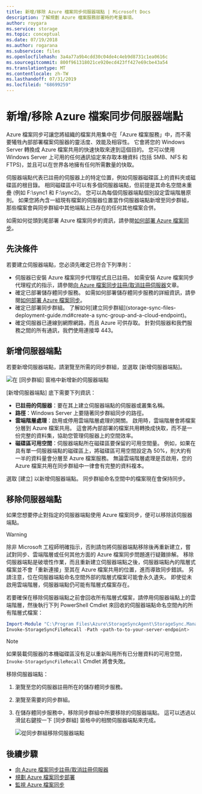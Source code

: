 ```yaml
---
title: 新增/移除 Azure 檔案同步伺服器端點 | Microsoft Docs
description: 了解規劃 Azure 檔案服務部署時的考量事項。
author: roygara
ms.service: storage
ms.topic: conceptual
ms.date: 07/19/2018
ms.author: rogarana
ms.subservice: files
ms.openlocfilehash: 3a4a77a9b4cdd30c04de4c4eb9d8731c1ea0616c
ms.sourcegitcommit: 800f961318021ce920ecd423ff427e69cbe43a54
ms.translationtype: MT
ms.contentlocale: zh-TW
ms.lasthandoff: 07/31/2019
ms.locfileid: "68699259"
---
```

# <a name="addremove-an-azure-file-sync-server-endpoint"></a>新增/移除 Azure 檔案同步伺服器端點
Azure 檔案同步可讓您將組織的檔案共用集中在「Azure 檔案服務」中，而不需要犧牲內部部署檔案伺服器的靈活度、效能及相容性。 它會將您的 Windows Server 轉換成 Azure 檔案共用的快速快取來達到這個目的。 您可以使用 Windows Server 上可用的任何通訊協定來存取本機資料 (包括 SMB、NFS 和 FTPS)，並且可以在世界各地擁有任何所需數量的快取。

伺服器端點代表已註冊的伺服器上的特定位置，例如伺服器磁碟區上的資料夾或磁碟區的根目錄。 相同磁碟區中可以有多個伺服器端點，但前提是其命名空間未重疊 (例如 F:\sync1 和 F:\sync2)。 您可以為每個伺服器端點個別設定雲端階層原則。 如果您將內含一組現有檔案的伺服器位置當作伺服器端點新增至同步群組，那些檔案會與同步群組中其他端點上已存在的任何其他檔案合併。

如需如何從頭到尾部署 Azure 檔案同步的資訊，請參閱[如何部署 Azure 檔案同步](storage-sync-files-deployment-guide.md)。

## <a name="prerequisites"></a>先決條件
若要建立伺服器端點，您必須先確定已符合下列準則： 
- 伺服器已安裝 Azure 檔案同步代理程式且已註冊。 如需安裝 Azure 檔案同步代理程式的指示，請參閱[向 Azure 檔案同步註冊/取消註冊伺服器](storage-sync-files-server-registration.md)文章。 
- 確定已部署儲存體同步服務。 如需如何部署儲存體同步服務的詳細資訊，請參閱[如何部署 Azure 檔案同步](storage-sync-files-deployment-guide.md)。 
- 確定已部署同步群組。 了解如何[建立同步群組](storage-sync-files-deployment-guide.md#create-a sync-group-and-a-cloud-endpoint)。
- 確定伺服器已連線到網際網路，而且 Azure 可供存取。 針對伺服器和我們服務之間的所有通訊，我們使用連接埠 443。

## <a name="add-a-server-endpoint"></a>新增伺服器端點
若要新增伺服器端點，請瀏覽至所需的同步群組，並選取 [新增伺服器端點]。

![在 [同步群組] 窗格中新增新的伺服器端點](media/storage-sync-files-server-endpoint/add-server-endpoint-1.png)

[新增伺服器端點] 底下需要下列資訊：

- **已註冊的伺服器**：要在其上建立伺服器端點的伺服器或叢集名稱。
- **路徑**：Windows Server 上要隨著同步群組同步的路徑。
- **雲端階層處理**：啟用或停用雲端階層處理的開關。 啟用時，雲端階層會將檔案分層到 Azure 檔案共用。 這會將內部部署的檔案共用轉換成快取，而不是一份完整的資料集，協助您管理伺服器上的空間效率。
- **磁碟區可用空間**：伺服器端點所在磁碟區要保留的可用空間量。 例如，如果在具有單一伺服器端點的磁碟區上，將磁碟區可用空間設定為 50%，則大約有一半的資料量會分層至 Azure 檔案服務。 無論雲端階層處理是否啟用，您的 Azure 檔案共用在同步群組中一律會有完整的資料複本。

選取 [建立] 以新增伺服器端點。 同步群組命名空間中的檔案現在會保持同步。 

## <a name="remove-a-server-endpoint"></a>移除伺服器端點
如果您想要停止對指定的伺服器端點使用 Azure 檔案同步，便可以移除該伺服器端點。 

> [!Warning]  
> 除非 Microsoft 工程師明確指示，否則請勿將伺服器端點移除後再重新建立，嘗試對同步、雲端階層或任何其他方面的 Azure 檔案同步問題進行疑難排解。 移除伺服器端點是破壞性作業，而且重新建立伺服器端點之後，伺服器端點內的階層式檔案並不會「重新連接」至其在 Azure 檔案共用的位置，進而導致同步錯誤。 另請注意，位在伺服器端點命名空間外部的階層式檔案可能會永久遺失。 即使從未啟用雲端階層，伺服器端點仍可能有階層式檔案存在。

若要確保在移除伺服器端點之前會回收所有階層式檔案，請停用伺服器端點上的雲端階層，然後執行下列 PowerShell Cmdlet 來回收的伺服器端點命名空間內的所有階層式檔案：

```powershell
Import-Module "C:\Program Files\Azure\StorageSyncAgent\StorageSync.Management.ServerCmdlets.dll"
Invoke-StorageSyncFileRecall -Path <path-to-to-your-server-endpoint>
```

> [!Note]  
> 如果裝載伺服器的本機磁碟區沒有足以重新叫用所有已分層資料的可用空間，`Invoke-StorageSyncFileRecall` Cmdlet 將會失敗。  

移除伺服器端點：

1. 瀏覽至您的伺服器註冊所在的儲存體同步服務。
2. 瀏覽至需要的同步群組。
3. 在儲存體同步服務中，移除同步群組中所要移除的伺服器端點。 這可以透過以滑鼠右鍵按一下 [同步群組] 窗格中的相關伺服器端點來完成。

    ![從同步群組移除伺服器端點](media/storage-sync-files-server-endpoint/remove-server-endpoint-1.png)

## <a name="next-steps"></a>後續步驟
- [向 Azure 檔案同步註冊/取消註冊伺服器](storage-sync-files-server-registration.md)
- [規劃 Azure 檔案同步部署](storage-sync-files-planning.md)
- [監視 Azure 檔案同步](storage-sync-files-monitoring.md)

